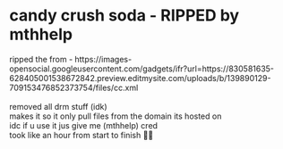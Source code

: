 <h1>candy crush soda - RIPPED by mthhelp</h1>
ripped the from - https://images-opensocial.googleusercontent.com/gadgets/ifr?url=https://830581635-628405001538672842.preview.editmysite.com/uploads/b/139890129-709153476852373754/files/cc.xml
<br>
<br>removed all drm stuff (idk)
<br>makes it so it only pull files from the domain its hosted on 
<br>idc if u use it jus give me (mthhelp) cred
<br> took like an hour from start to finish 🤷‍♂️

